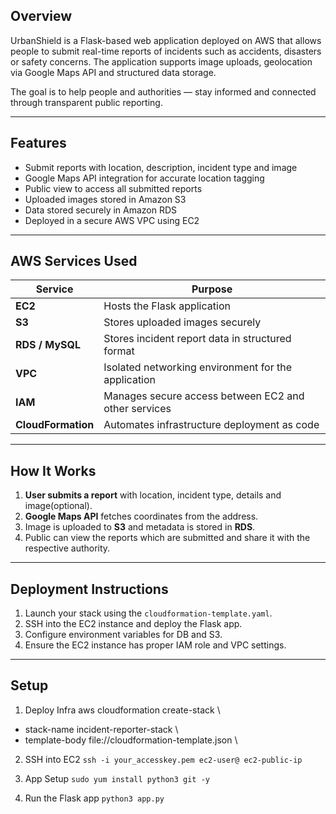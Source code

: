 ## Overview

UrbanShield is a Flask-based web application deployed on AWS that allows people to submit real-time reports of incidents such as accidents, disasters or safety concerns. The application supports image uploads, geolocation via Google Maps API and structured data storage.

The goal is to help people and authorities — stay informed and connected through transparent public reporting.

---

## Features

- Submit reports with location, description, incident type and image
- Google Maps API integration for accurate location tagging
- Public view to access all submitted reports
- Uploaded images stored in Amazon S3
- Data stored securely in Amazon RDS
- Deployed in a secure AWS VPC using EC2

---

## AWS Services Used

| Service        | Purpose                                                 |
|----------------|---------------------------------------------------------|
| **EC2**         | Hosts the Flask application                             |
| **S3**          | Stores uploaded images securely                         |
| **RDS / MySQL** | Stores incident report data in structured format        |
| **VPC**         | Isolated networking environment for the application     |
| **IAM**         | Manages secure access between EC2 and other services    |
| **CloudFormation** | Automates infrastructure deployment as code          |

---

## How It Works

1. **User submits a report** with location, incident type, details and image(optional).
2. **Google Maps API** fetches coordinates from the address.
3. Image is uploaded to **S3** and metadata is stored in **RDS**.
4. Public can view the reports which are submitted and share it with the respective authority.

---

## Deployment Instructions

1. Launch your stack using the `cloudformation-template.yaml`.
2. SSH into the EC2 instance and deploy the Flask app.
3. Configure environment variables for DB and S3.
4. Ensure the EC2 instance has proper IAM role and VPC settings.

---
## Setup

1. Deploy Infra
aws cloudformation create-stack \
  - stack-name incident-reporter-stack \
  - template-body file://cloudformation-template.json \

2. SSH into EC2
`ssh -i your_accesskey.pem ec2-user@ ec2-public-ip`

3. App Setup
`sudo yum install python3 git -y`

4. Run the Flask app
`python3 app.py`





